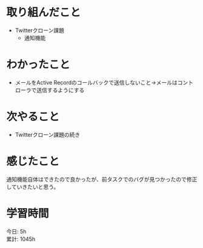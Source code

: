 # 取り組んだこと       
- Twitterクローン課題
  - 通知機能
# わかったこと 
- メールをActive Recordのコールバックで送信しないこと→メールはコントローラで送信するようにする  
# 次やること  
- Twitterクローン課題の続き  
# 感じたこと  
通知機能自体はできたので良かったが、前タスクでのバグが見つかったので修正していきたいと思う。  
# 学習時間 
今日: 5h                        
累計: 1045h                    
